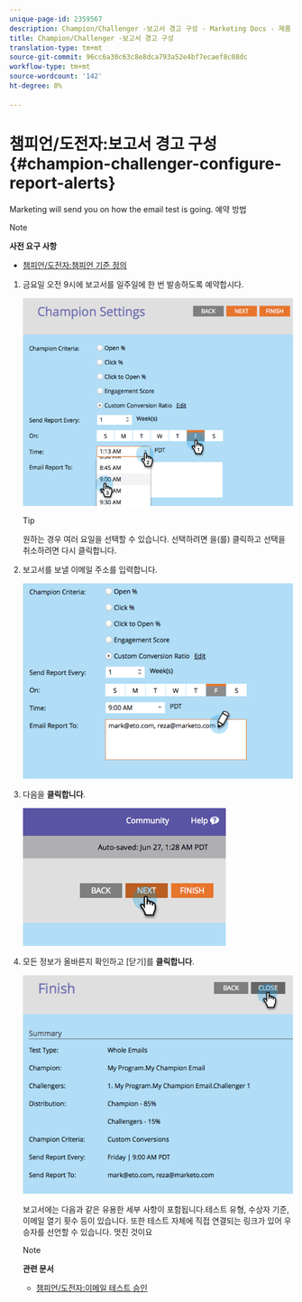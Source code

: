 ```yaml
---
unique-page-id: 2359567
description: Champion/Challenger -보고서 경고 구성 - Marketing Docs - 제품 설명서
title: Champion/Challenger -보고서 경고 구성
translation-type: tm+mt
source-git-commit: 96cc6a30c63c8e8dca793a52e4bf7ecaef8c08dc
workflow-type: tm+mt
source-wordcount: '142'
ht-degree: 0%

---
```



# 챔피언/도전자:보고서 경고 구성 {#champion-challenger-configure-report-alerts}

Marketing will send you on how the email test is going. 예약 방법

>[!NOTE]
>
>**사전 요구 사항**
>
>* [챔피언/도전자:챔피언 기준 정의](champion-challenger-define-champion-criteria.md)

>



1. 금요일 오전 9시에 보고서를 일주일에 한 번 발송하도록 예약합시다.

   ![](assets/image2014-9-15-13-3a12-3a56.png)

   >[!TIP]
   >
   >원하는 경우 여러 요일을 선택할 수 있습니다. 선택하려면 을(를) 클릭하고 선택을 취소하려면 다시 클릭합니다.

1. 보고서를 보낼 이메일 주소를 입력합니다.

   ![](assets/image2014-9-15-13-3a13-3a7.png)

1. 다음을 **클릭합니다**.

   ![](assets/image2014-9-15-13-3a18-3a30.png)

1. 모든 정보가 올바른지 확인하고 [닫기]를 **클릭합니다**.

   ![](assets/image2014-9-15-13-3a18-3a41.png)

   보고서에는 다음과 같은 유용한 세부 사항이 포함됩니다.테스트 유형, 수상자 기준, 이메일 열기 횟수 등이 있습니다. 또한 테스트 자체에 직접 연결되는 링크가 있어 우승자를 선언할 수 있습니다. 멋진 것이요

   >[!NOTE]
   >
   >**관련 문서**
   >
   >    
   >    
   >    * [챔피언/도전자:이메일 테스트 승인](champion-challenger-approve-your-email-test.md)


